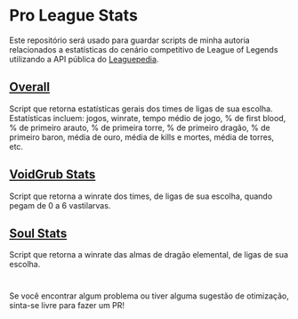 # Pro League Stats
Este repositório será usado para guardar scripts de minha autoria relacionados a estatísticas do cenário competitivo de League of Legends utilizando a API pública do [Leaguepedia](https://lol.fandom.com/wiki/Help:ACS_archive_%26_post-game_JSONs).

## [Overall](overall.js)
Script que retorna estatísticas gerais dos times de ligas de sua escolha. Estatísticas incluem: jogos, winrate, tempo médio de jogo, % de first blood, % de primeiro arauto, % de primeira torre, % de primeiro dragão, % de primeiro baron, média de ouro, média de kills e mortes, média de torres, etc.

## [VoidGrub Stats](voidgrub_stats.js)
Script que retorna a winrate dos times, de ligas de sua escolha, quando pegam de 0 a 6 vastilarvas.

## [Soul Stats](soul_stats.js)
Script que retorna a winrate das almas de dragão elemental, de ligas de sua escolha.

#
Se você encontrar algum problema ou tiver alguma sugestão de otimização, sinta-se livre para fazer um PR!
